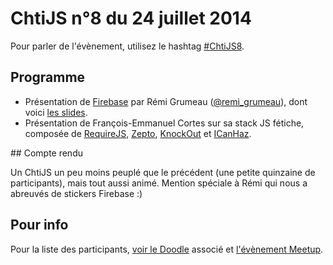 <!--VarStream
title=ChtiJS #8
description=Découvrez le contenu du ChtiJS n°8 avec les présentations de \
Rémi Grumeau et François-Emmanuel Cortes.
created=2014-07-24 19:00:00
keywords.+=Firebase
keywords.+=RequireJS
keywords.+=Zepto
keywords.+=KnockOut
keywords.+=ICanHaz
lang=fr
location=FR
-->

# ChtiJS n°8 du 24 juillet 2014

Pour parler de l'évènement, utilisez le hashtag
 [#ChtiJS8](https://twitter.com/search?q=%23ChtiJS8&src=hash).

## Programme

* Présentation de [Firebase](https://www.firebase.com/) par Rémi Grumeau ([@remi_grumeau](https://twitter.com/remi_grumeau)), dont voici [les slides](http://remi-grumeau.com/talks/presentation-firebase/#/).
* Présentation de François-Emmanuel Cortes sur sa stack JS fétiche, composée
 de [RequireJS](http://www.requirejs.org/), [Zepto](http://zeptojs.com/), [KnockOut](http://knockoutjs.com/) et [ICanHaz](http://icanhazjs.com/).

## Compte rendu

Un ChtiJS un peu moins peuplé que le précédent (une petite quinzaine de participants),
mais tout aussi animé. Mention spéciale à Rémi qui nous a abreuvés de stickers Firebase :)

## Pour info

Pour la liste des participants,
 [voir le Doodle](http://doodle.com/uz72hu674nynz6r6) associé et
 [l'évènement Meetup](http://www.meetup.com/FranceJS/events/195807652/).

